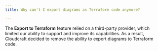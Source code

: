 ```yaml
---
title: Why can't I export diagrams as Terraform code anymore?

---
```


The **Export to Terraform** feature relied on a third-party provider, which limited our ability to support and improve its capabilities. As a result, Cloudcraft decided to remove the ability to export diagrams to Terraform code.
